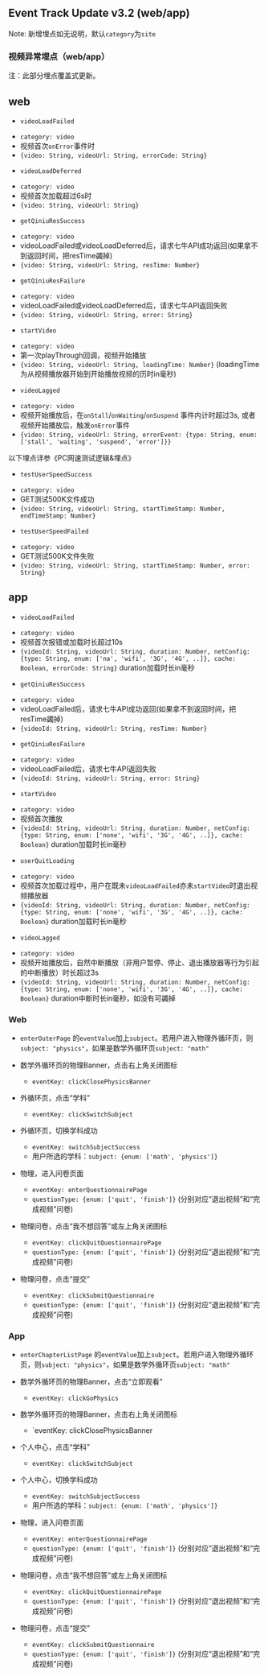 Event Track Update v3.2 (web/app)
--

Note: 新增埋点如无说明，默认`category`为`site`

### 视频异常埋点（web/app）

注：此部分埋点覆盖式更新。 

web
--

* `videoLoadFailed`
 - `category: video`
 - 视频首次`onError`事件时
 - `{video: String, videoUrl: String, errorCode: String}`

* `videoLoadDeferred`
 - `category: video`
 - 视频首次加载超过6s时
 - `{video: String, videoUrl: String}`

* `getQiniuResSuccess`
 - `category: video`
 - videoLoadFailed或videoLoadDeferred后，请求七牛API成功返回(如果拿不到返回时间，把resTime蠲掉)
 - `{video: String, videoUrl: String, resTime: Number}`

* `getQiniuResFailure`
 - `category: video`
 - videoLoadFailed或videoLoadDeferred后，请求七牛API返回失败
 - `{video: String, videoUrl: String, error: String}`

* `startVideo`
 - `category: video`
 - 第一次playThrough回调，视频开始播放
 - `{video: String, videoUrl: String, loadingTime: Number}` (loadingTime为从视频播放器开始到开始播放视频的历时in毫秒)

* `videoLagged`
 - `category: video`
 - 视频开始播放后，在`onStall`/`onWaiting`/`onSuspend` 事件内计时超过3s, 或者视频开始播放后，触发`onError`事件
 - `{video: String, videoUrl: String, errorEvent: {type: String, enum: ['stall', 'waiting', 'suspend', 'error']}}`

以下埋点详参《PC网速测试逻辑&埋点》  
* `testUserSpeedSuccess`
 - `category: video`
 - GET测试500K文件成功
 - `{video: String, videoUrl: String, startTimeStamp: Number, endTimeStamp: Number}`

* `testUserSpeedFailed`
 - `category: video`
 - GET测试500K文件失败
 - `{video: String, videoUrl: String, startTimeStamp: Number, error: String}`


app
--

* `videoLoadFailed`
 - `category: video`
 - 视频首次报错或加载时长超过10s
 - `{videoId: String, videoUrl: String, duration: Number, netConfig: {type: String, enum: ['na', 'wifi', '3G', '4G', ..]}, cache: Boolean, errorCode: String}` duration加载时长in毫秒

* `getQiniuResSuccess`
 - `category: video`
 - videoLoadFailed后，请求七牛API成功返回(如果拿不到返回时间，把resTime蠲掉)
 - `{videoId: String, videoUrl: String, resTime: Number}`

* `getQiniuResFailure`
 - `category: video`
 - videoLoadFailed后，请求七牛API返回失败
 - `{videoId: String, videoUrl: String, error: String}`

* `startVideo`
 - `category: video`
 - 视频首次播放
 - `{videoId: String, videoUrl: String, duration: Number, netConfig: {type: String, enum: ['none', 'wifi', '3G', '4G', ..]}, cache: Boolean}` duration加载时长in毫秒

* `userQuitLoading`
 - `category: video`
 - 视频首次加载过程中，用户在既未`videoLoadFailed`亦未`startVideo`时退出视频播放器
 - `{videoId: String, videoUrl: String, duration: Number, netConfig: {type: String, enum: ['none', 'wifi', '3G', '4G', ..]}, cache: Boolean}` duration加载时长in毫秒

* `videoLagged`
 - `category: video`
 - 视频开始播放后，自然中断播放（非用户暂停、停止、退出播放器等行为引起的中断播放）时长超过3s
 - `{videoId: String, videoUrl: String, duration: Number, netConfig: {type: String, enum: ['none', 'wifi', '3G', '4G', ..]}, cache: Boolean}` duration中断时长in毫秒，如没有可蠲掉


### Web

* ```enterOuterPage``` 的```eventValue```加上```subject```。若用户进入物理外循环页，则```subject: "physics"```，如果是数学外循环页```subject: "math"```

* 数学外循环页的物理Banner，点击右上角关闭图标
  - `eventKey: clickClosePhysicsBanner`

* 外循环页，点击“学科”
  -  `eventKey: clickSwitchSubject`

* 外循环页，切换学科成功
  - `eventKey: switchSubjectSuccess`
  - 用户所选的学科：`subject: {enum: ['math', 'physics']}`
  
* 物理，进入问卷页面
  - `eventKey: enterQuestionnairePage`
  - `questionType: {enum: ['quit', 'finish']}` (分别对应“退出视频”和“完成视频”问卷)

* 物理问卷，点击“我不想回答”或左上角关闭图标
  - `eventKey: clickQuitQuestionnairePage`
  - `questionType: {enum: ['quit', 'finish']}` (分别对应“退出视频”和“完成视频”问卷)

* 物理问卷，点击“提交”
  - `eventKey: clickSubmitQuestionnaire`
  - `questionType: {enum: ['quit', 'finish']}` (分别对应“退出视频”和“完成视频”问卷)


### App

* ```enterChapterListPage``` 的```eventValue```加上```subject```。若用户进入物理外循环页，则```subject: "physics"```，如果是数学外循环页```subject: "math"```

* 数学外循环页的物理Banner，点击“立即观看”  
  - `eventKey: clickGoPhysics`

* 数学外循环页的物理Banner，点击右上角关闭图标
  - `eventKey: clickClosePhysicsBanner

* 个人中心，点击“学科”
  -  `eventKey: clickSwitchSubject`

* 个人中心，切换学科成功
  - `eventKey: switchSubjectSuccess`
  - 用户所选的学科：`subject: {enum: ['math', 'physics']}`
  
* 物理，进入问卷页面
  - `eventKey: enterQuestionnairePage`
  - `questionType: {enum: ['quit', 'finish']}` (分别对应“退出视频”和“完成视频”问卷)

* 物理问卷，点击“我不想回答”或左上角关闭图标
  - `eventKey: clickQuitQuestionnairePage`
  - `questionType: {enum: ['quit', 'finish']}` (分别对应“退出视频”和“完成视频”问卷)

* 物理问卷，点击“提交”
  - `eventKey: clickSubmitQuestionnaire`
  - `questionType: {enum: ['quit', 'finish']}` (分别对应“退出视频”和“完成视频”问卷)

